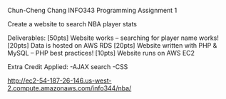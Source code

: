 Chun-Cheng Chang
INFO343
Programming Assignment 1 

Create a website to search NBA player stats

Deliverables:
[50pts] Website works – searching for player name works!
[20pts] Data is hosted on AWS RDS
[20pts] Website written with PHP & MySQL – PHP best practices!
[10pts] Website runs on AWS EC2

Extra Credit Applied:
-AJAX search
-CSS

http://ec2-54-187-26-146.us-west-2.compute.amazonaws.com/info344/nba/

